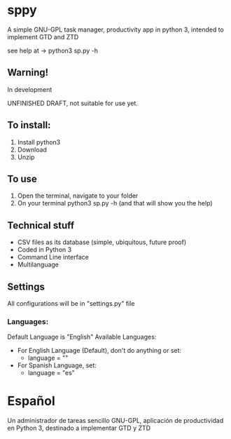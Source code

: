 sppy
====

A simple GNU-GPL task manager, productivity app in python 3, intended to implement GTD and ZTD

see help at -> python3 sp.py -h 

## Warning! 

In development

UNFINISHED DRAFT, not suitable for use yet.

## To install:

1. Install python3
2. Download
3. Unzip 

## To use

1. Open the terminal, navigate to your folder
2. On your terminal python3 sp.py -h (and that will show you the help)

## Technical stuff

* CSV files as its database (simple, ubiquitous, future proof)
* Coded in Python 3
* Command Line interface
* Multilanguage

## Settings
All configurations will be in "settings.py" file
### Languages:
 Default Language is "English"
Available Languages:
* For English Language (Default), don't do anything or set:
	* language = ""
* For Spanish Language, set: 
	* language = "es"


Español
=======

Un administrador de tareas sencillo GNU-GPL, aplicación de productividad en Python 3, destinado a implementar GTD y ZTD
